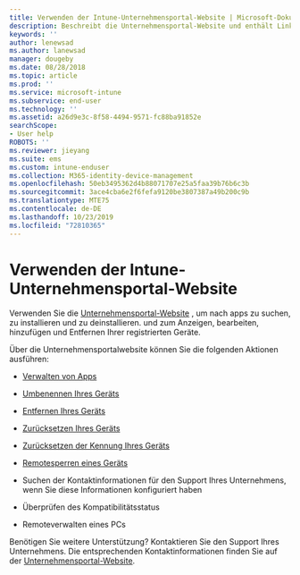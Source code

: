 ```yaml
---
title: Verwenden der Intune-Unternehmensportal-Website | Microsoft-Dokumentation
description: Beschreibt die Unternehmensportal-Website und enthält Links zu Schritten für Aufgaben, die Endbenutzer auf der Website ausführen können.
keywords: ''
author: lenewsad
ms.author: lanewsad
manager: dougeby
ms.date: 08/28/2018
ms.topic: article
ms.prod: ''
ms.service: microsoft-intune
ms.subservice: end-user
ms.technology: ''
ms.assetid: a26d9e3c-8f58-4494-9571-fc88ba91852e
searchScope:
- User help
ROBOTS: ''
ms.reviewer: jieyang
ms.suite: ems
ms.custom: intune-enduser
ms.collection: M365-identity-device-management
ms.openlocfilehash: 50eb3495362d4b88071707e25a5faa39b76b6c3b
ms.sourcegitcommit: 3ace4cba6e2f6fefa9120be3807387a49b200c9b
ms.translationtype: MTE75
ms.contentlocale: de-DE
ms.lasthandoff: 10/23/2019
ms.locfileid: "72810365"
---
```

# <a name="using-the-intune-company-portal-website"></a>Verwenden der Intune-Unternehmensportal-Website
Verwenden Sie die [Unternehmensportal-Website](https://portal.manage.microsoft.com) , um nach apps zu suchen, zu installieren und zu deinstallieren. und zum Anzeigen, bearbeiten, hinzufügen und Entfernen Ihrer registrierten Geräte.  

Über die Unternehmensportalwebsite können Sie die folgenden Aktionen ausführen:

- [Verwalten von Apps](manage-apps-cpweb.md)  

- [Umbenennen Ihres Geräts](rename-your-device-cpwebsite.md)

- [Entfernen Ihres Geräts](remove-your-device-cpwebsite.md)

- [Zurücksetzen Ihres Geräts](reset-erase-your-device-cpwebsite.md)

- [Zurücksetzen der Kennung Ihres Geräts](reset-your-passcode-cpwebsite.md)

- [Remotesperren eines Geräts](remote-lock-your-device-cpwebsite.md)

- Suchen der Kontaktinformationen für den Support Ihres Unternehmens, wenn Sie diese Informationen konfiguriert haben

- Überprüfen des Kompatibilitätsstatus

- Remoteverwalten eines PCs

Benötigen Sie weitere Unterstützung? Kontaktieren Sie den Support Ihres Unternehmens. Die entsprechenden Kontaktinformationen finden Sie auf der [Unternehmensportal-Website](https://go.microsoft.com/fwlink/?linkid=2010980).
